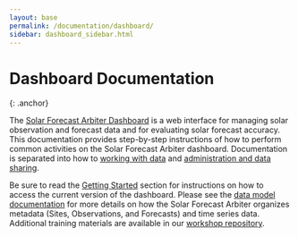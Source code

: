 ```yaml
---
layout: base
permalink: /documentation/dashboard/
sidebar: dashboard_sidebar.html
---
```


Dashboard Documentation
=======================
{: .anchor}

The [Solar Forecast Arbiter Dashboard](https://dashboard.solarforecastarbiter.org)
is a web interface for managing solar observation and forecast data and for
evaluating solar forecast accuracy. This documentation provides step-by-step
instructions of how to perform common activities on the Solar Forecast Arbiter
dashboard. Documentation is separated into how to
[working with data](/documentation/dashboard/working-with-data) and
[administration and data sharing](/documentation/dashboard/administration).

Be sure to read the [Getting Started](/documentation/dashboard/getting-started)
section for instructions on how to access the current version of the dashboard.
Please see the [data model documentation](/datamodel/) for more details on
how the Solar Forecast Arbiter organizes metadata (Sites, Observations, and
Forecasts) and time series data.
Additional training materials are available in our
[workshop repository](https://github.com/SolarArbiter/workshop).
